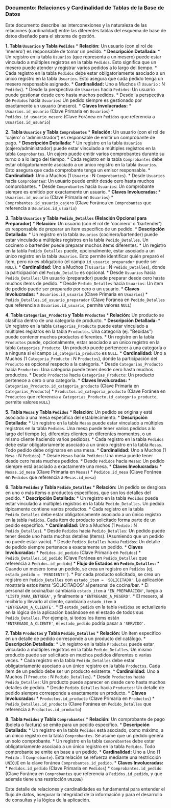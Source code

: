 ### Documento: Relaciones y Cardinalidad de Tablas de la Base de Datos

Este documento describe las interconexiones y la naturaleza de las relaciones (cardinalidad) entre las diferentes tablas del esquema de base de datos diseñado para el sistema de gestión.

**1. Tabla `Usuarios` y Tabla `Pedidos`**
    * **Relación:** Un usuario (con el rol de 'mesero') es responsable de tomar un pedido.
    * **Descripción Detallada:**
        * Un registro en la tabla `Usuarios` (que representa a un mesero) puede estar vinculado a múltiples registros en la tabla `Pedidos`. Esto significa que un mesero puede atender y registrar varios pedidos a lo largo del tiempo.
        * Cada registro en la tabla `Pedidos` debe estar obligatoriamente asociado a un único registro en la tabla `Usuarios`. Esto asegura que cada pedido tenga un mesero responsable asignado.
    * **Cardinalidad:** Uno a Muchos (1 `Usuario` : N `Pedidos`).
        * Desde la perspectiva de `Usuarios` hacia `Pedidos`: Un usuario puede gestionar desde cero hasta muchos pedidos.
        * Desde la perspectiva de `Pedidos` hacia `Usuarios`: Un pedido siempre es gestionado por exactamente un usuario (mesero).
    * **Claves Involucradas:**
        * `Usuarios.id_usuario` (Clave Primaria en `Usuarios`)
        * `Pedidos.id_usuario_mesero` (Clave Foránea en `Pedidos` que referencia a `Usuarios.id_usuario`)

**2. Tabla `Usuarios` y Tabla `Comprobantes`**
    * **Relación:** Un usuario (con el rol de 'cajero' o 'administrador') es responsable de emitir un comprobante de pago.
    * **Descripción Detallada:**
        * Un registro en la tabla `Usuarios` (cajero/administrador) puede estar vinculado a múltiples registros en la tabla `Comprobantes`. Un cajero puede emitir varios comprobantes durante su turno o a lo largo del tiempo.
        * Cada registro en la tabla `Comprobantes` debe estar obligatoriamente asociado a un único registro en la tabla `Usuarios`. Esto asegura que cada comprobante tenga un emisor responsable.
    * **Cardinalidad:** Uno a Muchos (1 `Usuario` : N `Comprobantes`).
        * Desde `Usuarios` hacia `Comprobantes`: Un usuario puede emitir desde cero hasta muchos comprobantes.
        * Desde `Comprobantes` hacia `Usuarios`: Un comprobante siempre es emitido por exactamente un usuario.
    * **Claves Involucradas:**
        * `Usuarios.id_usuario` (Clave Primaria en `Usuarios`)
        * `Comprobantes.id_usuario_cajero` (Clave Foránea en `Comprobantes` que referencia a `Usuarios.id_usuario`)

**3. Tabla `Usuarios` y Tabla `Pedido_Detalles` (Relación Opcional para Preparador)**
    * **Relación:** Un usuario (con el rol de 'cocinero' o 'bartender') es responsable de preparar un ítem específico de un pedido.
    * **Descripción Detallada:**
        * Un registro en la tabla `Usuarios` (cocinero/bartender) puede estar vinculado a múltiples registros en la tabla `Pedido_Detalles`. Un cocinero o bartender puede preparar muchos ítems diferentes.
        * Un registro en la tabla `Pedido_Detalles` puede, opcionalmente, estar asociado a un único registro en la tabla `Usuarios`. Esto permite identificar quién preparó el ítem, pero no es obligatorio (el campo `id_usuario_preparador` puede ser `NULL`).
    * **Cardinalidad:** Uno a Muchos (1 `Usuario` : N `Pedido_Detalles`), donde la participación del `Pedido_Detalle` es opcional.
        * Desde `Usuarios` hacia `Pedido_Detalles`: Un usuario (preparador) puede preparar desde cero hasta muchos ítems de pedido.
        * Desde `Pedido_Detalles` hacia `Usuarios`: Un ítem de pedido puede ser preparado por cero o un usuario.
    * **Claves Involucradas:**
        * `Usuarios.id_usuario` (Clave Primaria en `Usuarios`)
        * `Pedido_Detalles.id_usuario_preparador` (Clave Foránea en `Pedido_Detalles` que referencia a `Usuarios.id_usuario`, permite valores `NULL`)

**4. Tabla `Categorias_Producto` y Tabla `Productos`**
    * **Relación:** Un producto se clasifica dentro de una categoría de producto.
    * **Descripción Detallada:**
        * Un registro en la tabla `Categorias_Producto` puede estar vinculado a múltiples registros en la tabla `Productos`. Una categoría (ej. "Bebidas") puede contener muchos productos diferentes.
        * Un registro en la tabla `Productos` puede, opcionalmente, estar asociado a un único registro en la tabla `Categorias_Producto`. Un producto puede pertenecer a una categoría o a ninguna si el campo `id_categoria_producto` es `NULL`.
    * **Cardinalidad:** Uno a Muchos (1 `Categoria_Producto` : N `Productos`), donde la participación del `Producto` es opcional respecto a la categoría.
        * Desde `Categorias_Producto` hacia `Productos`: Una categoría puede tener desde cero hasta muchos productos.
        * Desde `Productos` hacia `Categorias_Producto`: Un producto pertenece a cero o una categoría.
    * **Claves Involucradas:**
        * `Categorias_Producto.id_categoria_producto` (Clave Primaria en `Categorias_Producto`)
        * `Productos.id_categoria_producto` (Clave Foránea en `Productos` que referencia a `Categorias_Producto.id_categoria_producto`, permite valores `NULL`)

**5. Tabla `Mesas` y Tabla `Pedidos`**
    * **Relación:** Un pedido se origina y está asociado a una mesa específica del establecimiento.
    * **Descripción Detallada:**
        * Un registro en la tabla `Mesas` puede estar vinculado a múltiples registros en la tabla `Pedidos`. Una mesa puede tener varios pedidos a lo largo del tiempo (ej. diferentes clientes en diferentes momentos, o un mismo cliente haciendo varios pedidos).
        * Cada registro en la tabla `Pedidos` debe estar obligatoriamente asociado a un único registro en la tabla `Mesas`. Todo pedido debe originarse en una mesa.
    * **Cardinalidad:** Uno a Muchos (1 `Mesa` : N `Pedidos`).
        * Desde `Mesas` hacia `Pedidos`: Una mesa puede tener desde cero hasta muchos pedidos.
        * Desde `Pedidos` hacia `Mesas`: Un pedido siempre está asociado a exactamente una mesa.
    * **Claves Involucradas:**
        * `Mesas.id_mesa` (Clave Primaria en `Mesas`)
        * `Pedidos.id_mesa` (Clave Foránea en `Pedidos` que referencia a `Mesas.id_mesa`)

**6. Tabla `Pedidos` y Tabla `Pedido_Detalles`**
    * **Relación:** Un pedido se desglosa en uno o más ítems o productos específicos, que son los detalles del pedido.
    * **Descripción Detallada:**
        * Un registro en la tabla `Pedidos` puede estar vinculado a múltiples registros en la tabla `Pedido_Detalles`. Un pedido típicamente contiene varios productos.
        * Cada registro en la tabla `Pedido_Detalles` debe estar obligatoriamente asociado a un único registro en la tabla `Pedidos`. Cada ítem de producto solicitado forma parte de un pedido específico.
    * **Cardinalidad:** Uno a Muchos (1 `Pedido` : N `Pedido_Detalles`).
        * Desde `Pedidos` hacia `Pedido_Detalles`: Un pedido puede tener desde uno hasta muchos detalles (ítems). (Asumiendo que un pedido no puede estar vacío).
        * Desde `Pedido_Detalles` hacia `Pedidos`: Un detalle de pedido siempre pertenece a exactamente un pedido.
    * **Claves Involucradas:**
        * `Pedidos.id_pedido` (Clave Primaria en `Pedidos`)
        * `Pedido_Detalles.id_pedido` (Clave Foránea en `Pedido_Detalles` que referencia a `Pedidos.id_pedido`)
    * **Flujo de Estados en `Pedido_Detalles`:**
        * Cuando un mesero toma un pedido, se crea un registro en `Pedidos` (ej. `estado_pedido = 'PENDIENTE'`).
        * Por cada producto solicitado, se crea un registro en `Pedido_Detalles` con `estado_item = 'SOLICITADO'`. La aplicación mostraría estos ítems 'SOLICITADOS' al personal de cocina/bar.
        * El personal de cocina/bar cambiaría `estado_item` a `'EN_PREPARACION'`, luego a `'LISTO_PARA_ENTREGA'`, y finalmente a `'ENTREGADO_A_MESERO'`.
        * El mesero, al recibirlo y llevarlo al cliente, cambiaría `estado_item` a `'ENTREGADO_A_CLIENTE'`.
        * El `estado_pedido` en la tabla `Pedidos` se actualizaría en la lógica de la aplicación basándose en el estado de todos sus `Pedido_Detalles`. Por ejemplo, si todos los ítems están `'ENTREGADO_A_CLIENTE'`, el `estado_pedido` podría pasar a `'SERVIDO'`.

**7. Tabla `Productos` y Tabla `Pedido_Detalles`**
    * **Relación:** Un ítem específico en un detalle de pedido corresponde a un producto del catálogo.
    * **Descripción Detallada:**
        * Un registro en la tabla `Productos` puede estar vinculado a múltiples registros en la tabla `Pedido_Detalles`. Un mismo producto puede ser solicitado en muchos pedidos diferentes o varias veces.
        * Cada registro en la tabla `Pedido_Detalles` debe estar obligatoriamente asociado a un único registro en la tabla `Productos`. Cada ítem de un pedido debe ser un producto existente.
    * **Cardinalidad:** Uno a Muchos (1 `Producto` : N `Pedido_Detalles`).
        * Desde `Productos` hacia `Pedido_Detalles`: Un producto puede aparecer en desde cero hasta muchos detalles de pedido.
        * Desde `Pedido_Detalles` hacia `Productos`: Un detalle de pedido siempre corresponde a exactamente un producto.
    * **Claves Involucradas:**
        * `Productos.id_producto` (Clave Primaria en `Productos`)
        * `Pedido_Detalles.id_producto` (Clave Foránea en `Pedido_Detalles` que referencia a `Productos.id_producto`)

**8. Tabla `Pedidos` y Tabla `Comprobantes`**
    * **Relación:** Un comprobante de pago (boleta o factura) se emite para un pedido específico.
    * **Descripción Detallada:**
        * Un registro en la tabla `Pedidos` está asociado, como máximo, a un único registro en la tabla `Comprobantes`. Se asume que un pedido genera un solo comprobante.
        * Un registro en la tabla `Comprobantes` debe estar obligatoriamente asociado a un único registro en la tabla `Pedidos`. Todo comprobante se emite en base a un pedido.
    * **Cardinalidad:** Uno a Uno (1 `Pedido` : 1 `Comprobante`). Esta relación se refuerza mediante una restricción `UNIQUE` en la clave foránea `Comprobantes.id_pedido`.
    * **Claves Involucradas:**
        * `Pedidos.id_pedido` (Clave Primaria en `Pedidos`)
        * `Comprobantes.id_pedido` (Clave Foránea en `Comprobantes` que referencia a `Pedidos.id_pedido`, y que además tiene una restricción `UNIQUE`)

Este detalle de relaciones y cardinalidades es fundamental para entender el flujo de datos, asegurar la integridad de la información y para el desarrollo de consultas y la lógica de la aplicación.
